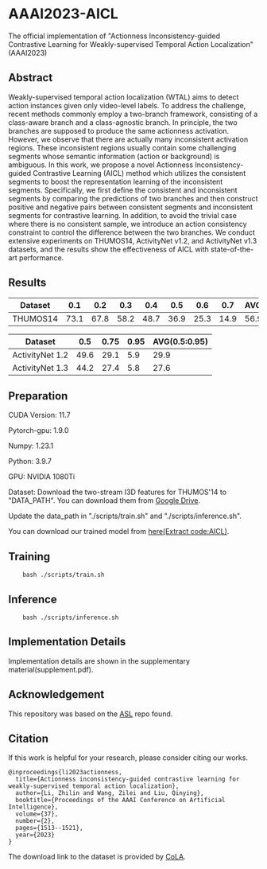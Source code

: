 # AAAI2023-AICL
The official implementation of "Actionness Inconsistency-guided Contrastive Learning for Weakly-supervised Temporal Action Localization"(AAAI2023)

## Abstract
Weakly-supervised temporal action localization (WTAL) aims to detect action instances given only video-level labels. To address the challenge, recent methods commonly employ a two-branch framework, consisting of a class-aware branch and a class-agnostic branch. In principle, the two branches are supposed to produce the same actionness activation. However, we observe that there are actually many inconsistent activation regions. These inconsistent regions usually contain some challenging segments whose semantic information (action or background) is ambiguous. In this work, we propose a novel Actionness Inconsistency-guided Contrastive Learning (AICL) method which utilizes the consistent segments to boost the representation learning of the inconsistent segments. Specifically, we first define the consistent and inconsistent segments by comparing the predictions of two branches and then construct positive and negative pairs between consistent segments and inconsistent segments for contrastive learning. In addition, to avoid the trivial case where there is no consistent sample, we introduce an action consistency constraint to control the difference between the two branches. We conduct extensive experiments on THUMOS14, ActivityNet v1.2, and ActivityNet v1.3 datasets, and the results show the effectiveness of AICL with state-of-the-art performance.

## Results
|  Dataset         | 0.1 | 0.2 | 0.3 | 0.4 | 0.5 | 0.6 | 0.7| AVG(0.1:0.5) | AVG(0.1:0.7) |
| -----------      | --- | --- | ----| ----| ----| ---| -- | ---- | -----|
| THUMOS14         | 73.1| 67.8| 58.2| 48.7| 36.9|25.3| 14.9| 56.9| 46.4|

|  Dataset         | 0.5 | 0.75 | 0.95 | AVG(0.5:0.95) |
| -----------      | --- | --- | ----| ----|
| ActivityNet 1.2  | 49.6| 29.1| 5.9| 29.9|
| ActivityNet 1.3  | 44.2| 27.4| 5.8| 27.6|

## Preparation
CUDA Version: 11.7

Pytorch-gpu: 1.9.0

Numpy: 1.23.1 

Python: 3.9.7

GPU: NVIDIA 1080Ti

Dataset: Download the two-stream I3D features for THUMOS'14 to "DATA_PATH". You can download them from [Google Drive](https://drive.google.com/file/d/1paAv3FsqHtNsDO6M78mj7J3WqVf_CgSG/view?usp=sharing).

Update the data_path in "./scripts/train.sh" and "./scripts/inference.sh".

You can download our trained model from [here(Extract code:AICL)](https://pan.baidu.com/s/1L7ayrAEQ8frjnYY6VDd3tw).

## Training
```
    bash ./scripts/train.sh
```

## Inference
```
    bash ./scripts/inference.sh
```
## Implementation Details
Implementation details are shown in the supplementary material(supplement.pdf).


## Acknowledgement
This repository was based on the [ASL](https://github.com/layer6ai-labs/ASL) repo found.

## Citation
If this work is helpful for your research, please consider citing our works.
```
@inproceedings{li2023actionness,
  title={Actionness inconsistency-guided contrastive learning for weakly-supervised temporal action localization},
  author={Li, Zhilin and Wang, Zilei and Liu, Qinying},
  booktitle={Proceedings of the AAAI Conference on Artificial Intelligence},
  volume={37},
  number={2},
  pages={1513--1521},
  year={2023}
}
```


The download link to the dataset is provided by [CoLA](https://github.com/zhang-can/CoLA).

